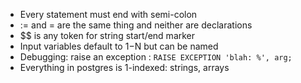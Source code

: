 * Every statement must end with semi-colon
* := and = are the same thing and neither are declarations
* $$ is any token for string start/end marker
* Input variables default to $1-$N but can be named
* Debugging: raise an exception :  `RAISE EXCEPTION 'blah: %', arg;`
* Everything in postgres is 1-indexed: strings, arrays
